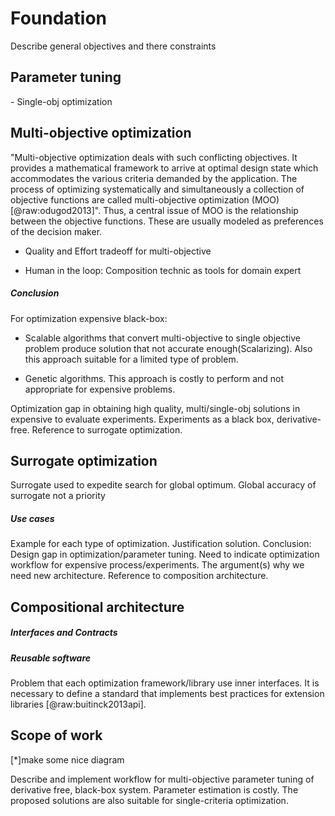 Foundation
==========

Describe general objectives and there constraints

Parameter tuning
----------------

\- Single-obj optimization

Multi-objective optimization
----------------------------

\"Multi-objective optimization deals with such conflicting objectives.
It provides a mathematical framework to arrive at optimal design state
which accommodates the various criteria demanded by the application. The
process of optimizing systematically and simultaneously a collection of
objective functions are called multi-objective optimization
(MOO)[@raw:odugod2013]\". Thus, a central issue of MOO is the relationship
between the objective functions. These are usually modeled as
preferences of the decision maker.

-   Quality and Effort tradeoff for multi-objective

-   Human in the loop: Composition technic as tools for domain expert

##### Conclusion

For optimization expensive black-box:

-   Scalable algorithms that convert multi-objective to single objective
    problem produce solution that not accurate enough(Scalarizing). Also
    this approach suitable for a limited type of problem.

-   Genetic algorithms. This approach is costly to perform and not
    appropriate for expensive problems.

Optimization gap in obtaining high quality, multi/single-obj solutions
in expensive to evaluate experiments. Experiments as a black box,
derivative-free. Reference to surrogate optimization.

Surrogate optimization
----------------------

Surrogate used to expedite search for global optimum. Global accuracy of
surrogate not a priority

##### Use cases

Example for each type of optimization. Justification solution.
Conclusion: Design gap in optimization/parameter tuning. Need to
indicate optimization workflow for expensive process/experiments. The
argument(s) why we need new architecture. Reference to composition
architecture.

Compositional architecture
--------------------------

##### Interfaces and Contracts

##### Reusable software

Problem that each optimization framework/library use inner interfaces.
It is necessary to define a standard that implements best practices for
extension libraries [@raw:buitinck2013api].

Scope of work
-------------

\[\*\]make some nice diagram

Describe and implement workflow for multi-objective parameter tuning of
derivative free, black-box system. Parameter estimation is costly. The
proposed solutions are also suitable for single-criteria optimization.
